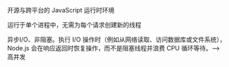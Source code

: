 开源与跨平台的 JavaScript 运行时环境

运行于单个进程中，无需为每个请求创建新的线程

异步I/O、非阻塞。执行 I/O 操作时（例如从网络读取、访问数据库或文件系统），Node.js 会在响应返回时恢复操作，而不是阻塞线程并浪费 CPU 循环等待。——> 高并发